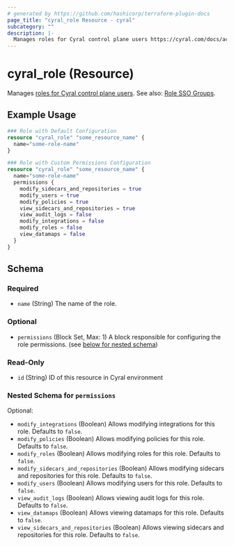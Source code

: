 ```yaml
---
# generated by https://github.com/hashicorp/terraform-plugin-docs
page_title: "cyral_role Resource - cyral"
subcategory: ""
description: |-
  Manages roles for Cyral control plane users https://cyral.com/docs/account-administration/acct-manage-cyral-roles/#create-and-manage-administrator-roles-for-cyral-control-plane-users. See also: Role SSO Groups ./role_sso_groups.md.
---
```


# cyral_role (Resource)

Manages [roles for Cyral control plane users](https://cyral.com/docs/account-administration/acct-manage-cyral-roles/#create-and-manage-administrator-roles-for-cyral-control-plane-users). See also: [Role SSO Groups](./role_sso_groups.md).

## Example Usage

```terraform
### Role with Default Configuration
resource "cyral_role" "some_resource_name" {
  name="some-role-name"
}

### Role with Custom Permissions Configuration
resource "cyral_role" "some_resource_name" {
  name="some-role-name"
  permissions {
    modify_sidecars_and_repositories = true
    modify_users = true
    modify_policies = true
    view_sidecars_and_repositories = true
    view_audit_logs = false
    modify_integrations = false
    modify_roles = false
    view_datamaps = false
  }
}
```

<!-- schema generated by tfplugindocs -->

## Schema

### Required

- `name` (String) The name of the role.

### Optional

- `permissions` (Block Set, Max: 1) A block responsible for configuring the role permissions. (see [below for nested schema](#nestedblock--permissions))

### Read-Only

- `id` (String) ID of this resource in Cyral environment

<a id="nestedblock--permissions"></a>

### Nested Schema for `permissions`

Optional:

- `modify_integrations` (Boolean) Allows modifying integrations for this role. Defaults to `false`.
- `modify_policies` (Boolean) Allows modifying policies for this role. Defaults to `false`.
- `modify_roles` (Boolean) Allows modifying roles for this role. Defaults to `false`.
- `modify_sidecars_and_repositories` (Boolean) Allows modifying sidecars and repositories for this role. Defaults to `false`.
- `modify_users` (Boolean) Allows modifying users for this role. Defaults to `false`.
- `view_audit_logs` (Boolean) Allows viewing audit logs for this role. Defaults to `false`.
- `view_datamaps` (Boolean) Allows viewing datamaps for this role. Defaults to `false`.
- `view_sidecars_and_repositories` (Boolean) Allows viewing sidecars and repositories for this role. Defaults to `false`.
